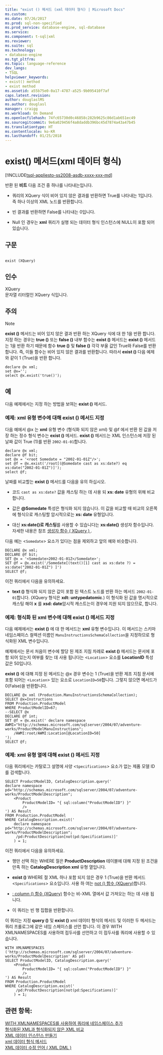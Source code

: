 ```yaml
---
title: "exist () 메서드 (xml 데이터 형식) | Microsoft Docs"
ms.custom: 
ms.date: 07/26/2017
ms.prod: sql-non-specified
ms.prod_service: database-engine, sql-database
ms.service: 
ms.component: t-sql|xml
ms.reviewer: 
ms.suite: sql
ms.technology:
- database-engine
ms.tgt_pltfrm: 
ms.topic: language-reference
dev_langs:
- TSQL
helpviewer_keywords:
- exist() method
- exist method
ms.assetid: a55b75e0-0a17-4787-a525-9b095410f7af
caps.latest.revision: 
author: douglaslMS
ms.author: douglasl
manager: craigg
ms.workload: On Demand
ms.openlocfilehash: 74fc65730d0c46858c282b9625c86d1ab651ec49
ms.sourcegitcommit: 9e6a029456f4a8daddb396bc45d7874a43a47b45
ms.translationtype: HT
ms.contentlocale: ko-KR
ms.lasthandoff: 01/25/2018
---
```

# <a name="exist-method-xml-data-type"></a>exist() 메서드(xml 데이터 형식)
[!INCLUDE[tsql-appliesto-ss2008-asdb-xxxx-xxx-md](../../includes/tsql-appliesto-ss2008-asdb-xxxx-xxx-md.md)]

  반환 된 **비트** 다음 조건 중 하나를 나타내는입니다.  
  
-   쿼리의 XQuery 식이 비어 있지 않은 결과를 반환하면 True를 나타내는 1입니다. 즉 하나 이상의 XML 노드를 반환합니다.  
  
-   빈 결과를 반환하면 False를 나타내는 0입니다.  
  
-   Null 인 경우는 **xml** 쿼리가 실행 되는 데이터 형식 인스턴스에 NULL이 포함 되어 있습니다.  
  
## <a name="syntax"></a>구문  
  
```  
  
exist (XQuery)   
```  
  
## <a name="arguments"></a>인수  
 XQuery  
 문자열 리터럴인 XQuery 식입니다.  
  
## <a name="remarks"></a>주의  
  
> [!NOTE]  
>  **exist ()** 메서드는 비어 있지 않은 결과 반환 하는 XQuery 식에 대 한 1을 반환 합니다. 지정 하는 경우는 **true ()** 또는 **false ()** 내부 함수는 **exist ()** 메서드는 **exist ()** 메서드는 1을 반환 하기 때문에 함수 **true ()** 및 **false ()** 각각 부울 값인 True와 False를 반환 합니다. 즉, 이들 함수는 비어 있지 않은 결과를 반환합니다. 따라서 **exist ()** 다음 예제와 같이 1 (True)을 반환 합니다.  
  
```  
declare @x xml;  
set @x='';  
select @x.exist('true()');   
```  
  
## <a name="examples"></a>예  
 다음 예제에서는 지정 하는 방법을 보여는 **exist ()** 메서드.  
  
### <a name="example-specifying-the-exist-method-against-an-xml-type-variable"></a>예제: xml 유형 변수에 대해 exist () 메서드 지정  
 다음 예에서 @x 는 **xml** 유형 변수 (형식화 되지 않은 xml) 및 @f 에서 반환 된 값을 저장 하는 정수 형식 변수는 **exist ()** 메서드. **exist ()** 메서드는 XML 인스턴스에 저장 된 날짜 값이 True (1)를 반환 `2002-01-01`합니다.  
  
```  
declare @x xml;  
declare @f bit;  
set @x = '<root Somedate = "2002-01-01Z"/>';  
set @f = @x.exist('/root[(@Somedate cast as xs:date?) eq xs:date("2002-01-01Z")]');  
select @f;  
```  
  
 날짜를 비교할는 **exist ()** 메서드를 다음을 유의 하십시오.  
  
-   코드 `cast as xs:date?` 값을 캐스팅 하는 데 사용 되 **xs: date** 유형의 위해 비교 합니다.  
  
-   값은  **@Somedate**  특성은 형식화 되지 않습니다. 이 값을 비교할 때 비교의 오른쪽에 형식으로 캐스팅할 암시적으로는 **xs: date** 유형입니다.  
  
-   대신 **xs:date()로 캐스팅**를 사용할 수 있습니다는 **xs:date()** 생성자 함수입니다. 자세한 내용은 참조 [생성자 함수 &#40; XQuery &#41; ](../../xquery/constructor-functions-xquery.md).  
  
 다음 예는 <`Somedate`> 요소가 있다는 점을 제외하고 앞의 예와 비슷합니다.  
  
```  
DECLARE @x xml;  
DECLARE @f bit;  
SET @x = '<Somedate>2002-01-01Z</Somedate>';  
SET @f = @x.exist('/Somedate[(text()[1] cast as xs:date ?) = xs:date("2002-01-01Z") ]')  
SELECT @f;  
```  
  
 이전 쿼리에서 다음을 유의하세요.  
  
-   **text ()** 형식화 되지 않은 값이 포함 된 텍스트 노드를 반환 하는 메서드 `2002-01-01`합니다. (XQuery 형식은 **xdt: untypedatomic**.) 이 형식화 된 값을 명시적으로 캐스팅 해야 **x** 를 **xsd: date**암시적 캐스트는이 경우에 지원 되지 않으므로, 합니다.  
  
### <a name="example-specifying-the-exist-method-against-a-typed-xml-variable"></a>예제: 형식화 된 xml 변수에 대해 exist () 메서드 지정  
 다음 예제에서는 **exist ()** 에 대 한 메서드는 **xml** 유형 변수입니다. 이 메서드는 스키마 네임스페이스 컬렉션 이름인 `ManuInstructionsSchemaCollection`을 지정하므로 형식화된 XML 변수입니다.  
  
 예제에서는 문서 처음이 변수에 할당 된 제조 지침 차례로 **exist ()** 메서드는 문서에 포함 되어 있는지 여부를 찾는 데 사용 됩니다는 <`Location`> 요소를 **LocationID**  특성 값은 50입니다.  
  
 **exist ()** 에 대해 지정 된 메서드는 @x 경우 변수는 1 (True)을 반환 제조 지침 문서에 포함 되어는 <`Location`> 있는 요소로 `LocationID=50`합니다. 그렇지 않으면 메서드가 0(False)을 반환합니다.  
  
```  
DECLARE @x xml (Production.ManuInstructionsSchemaCollection);  
SELECT @x=Instructions  
FROM Production.ProductModel  
WHERE ProductModelID=67;  
--SELECT @x  
DECLARE @f int;  
SET @f = @x.exist(' declare namespace AWMI="http://schemas.microsoft.com/sqlserver/2004/07/adventure-works/ProductModelManuInstructions";  
    /AWMI:root/AWMI:Location[@LocationID=50]  
');  
SELECT @f;  
```  
  
### <a name="example-specifying-the-exist-method-against-an-xml-type-column"></a>예제: xml 유형 열에 대해 exist () 메서드 지정  
 다음 쿼리에서는 카탈로그 설명에 사양 <`Specifications`> 요소가 없는 제품 모델 ID를 검색합니다.  
  
```  
SELECT ProductModelID, CatalogDescription.query('  
declare namespace pd="http://schemas.microsoft.com/sqlserver/2004/07/adventure-works/ProductModelDescription";  
    <Product   
        ProductModelID= "{ sql:column("ProductModelID") }"   
        />  
') AS Result  
FROM Production.ProductModel  
WHERE CatalogDescription.exist('  
    declare namespace  pd="http://schemas.microsoft.com/sqlserver/2004/07/adventure-works/ProductModelDescription";  
     /pd:ProductDescription[not(pd:Specifications)]'  
    ) = 1;  
```  
  
 이전 쿼리에서 다음을 유의하세요.  
  
-   행만 선택 하는 WHERE 절은 **ProductDescription** 테이블에 대해 지정 된 조건을 만족 하는 **CatalogDescription xml** 유형 열입니다.  
  
-   **exist ()** WHERE 절 XML 하나 포함 되지 않은 경우 1 (True)을 반환 메서드 <`Specifications`> 요소입니다. 사용 하 여는 [not () 함수 (XQuery)](../../xquery/functions-on-boolean-values-not-function.md)합니다.  
  
-   [: column () 함수 (XQuery)](../../xquery/xquery-extension-functions-sql-column.md) 함수는 비-XML 열에서 값 가져오는 하는 데 사용 됩니다.  
  
-   이 쿼리는 빈 행 집합을 반환합니다.  
  
 이 쿼리는 지정 **query ()** 및 **exist ()** xml 데이터 형식의 메서드 및 이러한 두 메서드는 쿼리 프롤로그에 같은 네임 스페이스를 선언 합니다. 이 경우 WITH XMLNAMESPACES를 사용하여 접두사를 선언하고 이 접두사를 쿼리에 사용할 수 있습니다.  
  
```  
WITH XMLNAMESPACES ('http://schemas.microsoft.com/sqlserver/2004/07/adventure-works/ProductModelDescription' AS pd)  
SELECT ProductModelID, CatalogDescription.query('  
    <Product   
        ProductModelID= "{ sql:column("ProductModelID") }"   
        />  
') AS Result  
FROM Production.ProductModel  
WHERE CatalogDescription.exist('  
     /pd:ProductDescription[not(pd:Specifications)]'  
    ) = 1;  
```  
  
## <a name="see-also"></a>관련 항목:  
 [WITH XMLNAMESPACES를 사용하여 쿼리에 네임스페이스 추가](../../relational-databases/xml/add-namespaces-to-queries-with-with-xmlnamespaces.md)   
 [형식화된 XML과 형식화되지 않은 XML 비교](../../relational-databases/xml/compare-typed-xml-to-untyped-xml.md)   
 [XML 데이터 인스턴스 만들기](../../relational-databases/xml/create-instances-of-xml-data.md)   
 [xml 데이터 형식 메서드](../../t-sql/xml/xml-data-type-methods.md)   
 [XML 데이터 수정 언어 &#40; XML DML &#41;](../../t-sql/xml/xml-data-modification-language-xml-dml.md)  
  
  
